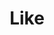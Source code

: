 ---
title: Like
tags: ["like", "thumbs-up", "approval", "favorable", "good", "positive", "accept"]
icon: like
svg: '<svg xmlns="http://www.w3.org/2000/svg" width="24" height="24" fill="none" viewBox="0 0 24 24" stroke-width="1.5" stroke-linecap="round" stroke-linejoin="round" stroke="currentColor"><path d="M14.54 10.105h5.533c2.546 0-.764 10.895-2.588 10.895H4.964A.956.956 0 0 1 4 20.053v-9.385c0-.347.193-.666.502-.832C6.564 8.73 8.983 7.824 10.18 5.707l1.28-2.266A.874.874 0 0 1 12.222 3c3.18 0 2.237 4.63 1.805 6.47a.52.52 0 0 0 .513.635"/></svg>'
---